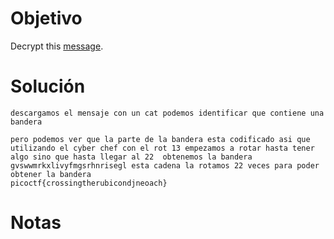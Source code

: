 
# Objetivo 
Decrypt this [message](https://jupiter.challenges.picoctf.org/static/7d707a443e95054dc4cf30b1d9522ef0/ciphertext).

# Solución 
```
descargamos el mensaje con un cat podemos identificar que contiene una bandera 

pero podemos ver que la parte de la bandera esta codificado asi que utilizando el cyber chef con el rot 13 empezamos a rotar hasta tener algo sino que hasta llegar al 22  obtenemos la bandera 
gvswwmrkxlivyfmgsrhnrisegl esta cadena la rotamos 22 veces para poder obtener la bandera 
picoctf{crossingtherubicondjneoach}
```
# Notas 

